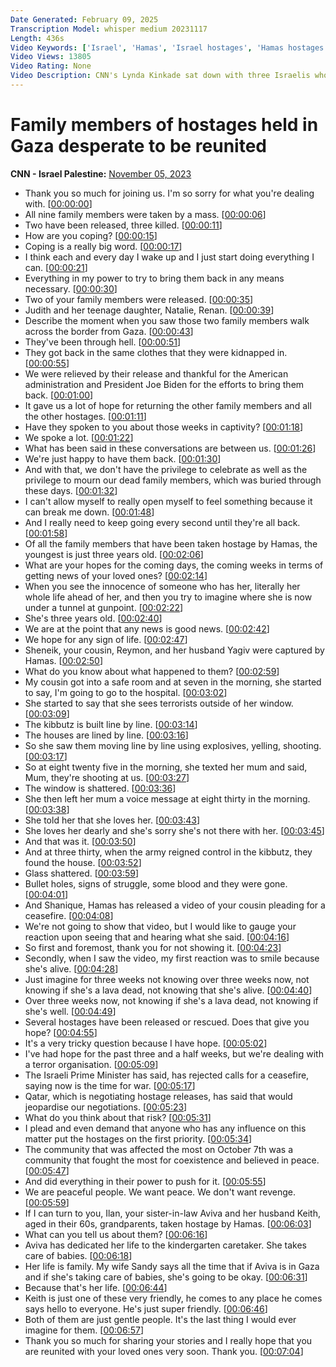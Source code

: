 ```yaml
---
Date Generated: February 09, 2025
Transcription Model: whisper medium 20231117
Length: 436s
Video Keywords: ['Israel', 'Hamas', 'Israel hostages', 'Hamas hostages', 'Israel Hamas war', 'Lynda Kinkade', 'CNN International', 'Israel Families', 'Hamas attack on Israel']
Video Views: 13805
Video Rating: None
Video Description: CNN's Lynda Kinkade sat down with three Israelis who between them had over a dozen family members abducted by Hamas, the youngest just three years old. #CNN #News
---
```


# Family members of hostages held in Gaza desperate to be reunited
**CNN - Israel Palestine:** [November 05, 2023](https://www.youtube.com/watch?v=gX7tBAfy8XE)
*  Thank you so much for joining us. I'm so sorry for what you're dealing with. [[00:00:00](https://www.youtube.com/watch?v=gX7tBAfy8XE&t=0.0s)]
*  All nine family members were taken by a mass. [[00:00:06](https://www.youtube.com/watch?v=gX7tBAfy8XE&t=6.32s)]
*  Two have been released, three killed. [[00:00:11](https://www.youtube.com/watch?v=gX7tBAfy8XE&t=11.56s)]
*  How are you coping? [[00:00:15](https://www.youtube.com/watch?v=gX7tBAfy8XE&t=15.64s)]
*  Coping is a really big word. [[00:00:17](https://www.youtube.com/watch?v=gX7tBAfy8XE&t=17.68s)]
*  I think each and every day I wake up and I just start doing everything I can. [[00:00:21](https://www.youtube.com/watch?v=gX7tBAfy8XE&t=21.0s)]
*  Everything in my power to try to bring them back in any means necessary. [[00:00:30](https://www.youtube.com/watch?v=gX7tBAfy8XE&t=30.0s)]
*  Two of your family members were released. [[00:00:35](https://www.youtube.com/watch?v=gX7tBAfy8XE&t=35.64s)]
*  Judith and her teenage daughter, Natalie, Renan. [[00:00:39](https://www.youtube.com/watch?v=gX7tBAfy8XE&t=39.480000000000004s)]
*  Describe the moment when you saw those two family members walk across the border from Gaza. [[00:00:43](https://www.youtube.com/watch?v=gX7tBAfy8XE&t=43.72s)]
*  They've been through hell. [[00:00:51](https://www.youtube.com/watch?v=gX7tBAfy8XE&t=51.84s)]
*  They got back in the same clothes that they were kidnapped in. [[00:00:55](https://www.youtube.com/watch?v=gX7tBAfy8XE&t=55.96s)]
*  We were relieved by their release and thankful for the American administration and President Joe Biden for the efforts to bring them back. [[00:01:00](https://www.youtube.com/watch?v=gX7tBAfy8XE&t=60.04s)]
*  It gave us a lot of hope for returning the other family members and all the other hostages. [[00:01:11](https://www.youtube.com/watch?v=gX7tBAfy8XE&t=71.92s)]
*  Have they spoken to you about those weeks in captivity? [[00:01:18](https://www.youtube.com/watch?v=gX7tBAfy8XE&t=78.52s)]
*  We spoke a lot. [[00:01:22](https://www.youtube.com/watch?v=gX7tBAfy8XE&t=82.76s)]
*  What has been said in these conversations are between us. [[00:01:26](https://www.youtube.com/watch?v=gX7tBAfy8XE&t=86.08s)]
*  We're just happy to have them back. [[00:01:30](https://www.youtube.com/watch?v=gX7tBAfy8XE&t=90.12s)]
*  And with that, we don't have the privilege to celebrate as well as the privilege to mourn our dead family members, which was buried through these days. [[00:01:32](https://www.youtube.com/watch?v=gX7tBAfy8XE&t=92.32000000000001s)]
*  I can't allow myself to really open myself to feel something because it can break me down. [[00:01:48](https://www.youtube.com/watch?v=gX7tBAfy8XE&t=108.72s)]
*  And I really need to keep going every second until they're all back. [[00:01:58](https://www.youtube.com/watch?v=gX7tBAfy8XE&t=118.91999999999999s)]
*  Of all the family members that have been taken hostage by Hamas, the youngest is just three years old. [[00:02:06](https://www.youtube.com/watch?v=gX7tBAfy8XE&t=126.36s)]
*  What are your hopes for the coming days, the coming weeks in terms of getting news of your loved ones? [[00:02:14](https://www.youtube.com/watch?v=gX7tBAfy8XE&t=134.96s)]
*  When you see the innocence of someone who has her, literally her whole life ahead of her, and then you try to imagine where she is now under a tunnel at gunpoint. [[00:02:22](https://www.youtube.com/watch?v=gX7tBAfy8XE&t=142.36s)]
*  She's three years old. [[00:02:40](https://www.youtube.com/watch?v=gX7tBAfy8XE&t=160.2s)]
*  We are at the point that any news is good news. [[00:02:42](https://www.youtube.com/watch?v=gX7tBAfy8XE&t=162.48s)]
*  We hope for any sign of life. [[00:02:47](https://www.youtube.com/watch?v=gX7tBAfy8XE&t=167.48s)]
*  Sheneik, your cousin, Reymon, and her husband Yagiv were captured by Hamas. [[00:02:50](https://www.youtube.com/watch?v=gX7tBAfy8XE&t=170.68s)]
*  What do you know about what happened to them? [[00:02:59](https://www.youtube.com/watch?v=gX7tBAfy8XE&t=179.48s)]
*  My cousin got into a safe room and at seven in the morning, she started to say, I'm going to go to the hospital. [[00:03:02](https://www.youtube.com/watch?v=gX7tBAfy8XE&t=182.28s)]
*  She started to say that she sees terrorists outside of her window. [[00:03:09](https://www.youtube.com/watch?v=gX7tBAfy8XE&t=189.28s)]
*  The kibbutz is built line by line. [[00:03:14](https://www.youtube.com/watch?v=gX7tBAfy8XE&t=194.16s)]
*  The houses are lined by line. [[00:03:16](https://www.youtube.com/watch?v=gX7tBAfy8XE&t=196.8s)]
*  So she saw them moving line by line using explosives, yelling, shooting. [[00:03:17](https://www.youtube.com/watch?v=gX7tBAfy8XE&t=197.96s)]
*  So at eight twenty five in the morning, she texted her mum and said, Mum, they're shooting at us. [[00:03:27](https://www.youtube.com/watch?v=gX7tBAfy8XE&t=207.36s)]
*  The window is shattered. [[00:03:36](https://www.youtube.com/watch?v=gX7tBAfy8XE&t=216.4s)]
*  She then left her mum a voice message at eight thirty in the morning. [[00:03:38](https://www.youtube.com/watch?v=gX7tBAfy8XE&t=218.4s)]
*  She told her that she loves her. [[00:03:43](https://www.youtube.com/watch?v=gX7tBAfy8XE&t=223.4s)]
*  She loves her dearly and she's sorry she's not there with her. [[00:03:45](https://www.youtube.com/watch?v=gX7tBAfy8XE&t=225.4s)]
*  And that was it. [[00:03:50](https://www.youtube.com/watch?v=gX7tBAfy8XE&t=230.4s)]
*  And at three thirty, when the army reigned control in the kibbutz, they found the house. [[00:03:52](https://www.youtube.com/watch?v=gX7tBAfy8XE&t=232.4s)]
*  Glass shattered. [[00:03:59](https://www.youtube.com/watch?v=gX7tBAfy8XE&t=239.4s)]
*  Bullet holes, signs of struggle, some blood and they were gone. [[00:04:01](https://www.youtube.com/watch?v=gX7tBAfy8XE&t=241.4s)]
*  And Shanique, Hamas has released a video of your cousin pleading for a ceasefire. [[00:04:08](https://www.youtube.com/watch?v=gX7tBAfy8XE&t=248.4s)]
*  We're not going to show that video, but I would like to gauge your reaction upon seeing that and hearing what she said. [[00:04:16](https://www.youtube.com/watch?v=gX7tBAfy8XE&t=256.4s)]
*  So first and foremost, thank you for not showing it. [[00:04:23](https://www.youtube.com/watch?v=gX7tBAfy8XE&t=263.4s)]
*  Secondly, when I saw the video, my first reaction was to smile because she's alive. [[00:04:28](https://www.youtube.com/watch?v=gX7tBAfy8XE&t=268.4s)]
*  Just imagine for three weeks not knowing over three weeks now, not knowing if she's a lava dead, not knowing that she's alive. [[00:04:40](https://www.youtube.com/watch?v=gX7tBAfy8XE&t=280.4s)]
*  Over three weeks now, not knowing if she's a lava dead, not knowing if she's well. [[00:04:49](https://www.youtube.com/watch?v=gX7tBAfy8XE&t=289.4s)]
*  Several hostages have been released or rescued. Does that give you hope? [[00:04:55](https://www.youtube.com/watch?v=gX7tBAfy8XE&t=295.4s)]
*  It's a very tricky question because I have hope. [[00:05:02](https://www.youtube.com/watch?v=gX7tBAfy8XE&t=302.4s)]
*  I've had hope for the past three and a half weeks, but we're dealing with a terror organisation. [[00:05:09](https://www.youtube.com/watch?v=gX7tBAfy8XE&t=309.4s)]
*  The Israeli Prime Minister has said, has rejected calls for a ceasefire, saying now is the time for war. [[00:05:17](https://www.youtube.com/watch?v=gX7tBAfy8XE&t=317.4s)]
*  Qatar, which is negotiating hostage releases, has said that would jeopardise our negotiations. [[00:05:23](https://www.youtube.com/watch?v=gX7tBAfy8XE&t=323.4s)]
*  What do you think about that risk? [[00:05:31](https://www.youtube.com/watch?v=gX7tBAfy8XE&t=331.4s)]
*  I plead and even demand that anyone who has any influence on this matter put the hostages on the first priority. [[00:05:34](https://www.youtube.com/watch?v=gX7tBAfy8XE&t=334.4s)]
*  The community that was affected the most on October 7th was a community that fought the most for coexistence and believed in peace. [[00:05:47](https://www.youtube.com/watch?v=gX7tBAfy8XE&t=347.4s)]
*  And did everything in their power to push for it. [[00:05:55](https://www.youtube.com/watch?v=gX7tBAfy8XE&t=355.4s)]
*  We are peaceful people. We want peace. We don't want revenge. [[00:05:59](https://www.youtube.com/watch?v=gX7tBAfy8XE&t=359.4s)]
*  If I can turn to you, Ilan, your sister-in-law Aviva and her husband Keith, aged in their 60s, grandparents, taken hostage by Hamas. [[00:06:03](https://www.youtube.com/watch?v=gX7tBAfy8XE&t=363.4s)]
*  What can you tell us about them? [[00:06:16](https://www.youtube.com/watch?v=gX7tBAfy8XE&t=376.4s)]
*  Aviva has dedicated her life to the kindergarten caretaker. She takes care of babies. [[00:06:18](https://www.youtube.com/watch?v=gX7tBAfy8XE&t=378.4s)]
*  Her life is family. My wife Sandy says all the time that if Aviva is in Gaza and if she's taking care of babies, she's going to be okay. [[00:06:31](https://www.youtube.com/watch?v=gX7tBAfy8XE&t=391.4s)]
*  Because that's her life. [[00:06:44](https://www.youtube.com/watch?v=gX7tBAfy8XE&t=404.4s)]
*  Keith is just one of these very friendly, he comes to any place he comes says hello to everyone. He's just super friendly. [[00:06:46](https://www.youtube.com/watch?v=gX7tBAfy8XE&t=406.4s)]
*  Both of them are just gentle people. It's the last thing I would ever imagine for them. [[00:06:57](https://www.youtube.com/watch?v=gX7tBAfy8XE&t=417.4s)]
*  Thank you so much for sharing your stories and I really hope that you are reunited with your loved ones very soon. Thank you. [[00:07:04](https://www.youtube.com/watch?v=gX7tBAfy8XE&t=424.4s)]

